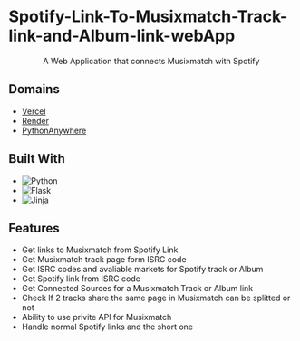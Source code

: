 # Spotify-Link-To-Musixmatch-Track-link-and-Album-link-webApp
<p align="center">
    A Web Application that connects Musixmatch with Spotify
    <br />

 ## Domains
- [Vercel](https://spotify-to-mxm.vercel.app/)
- [Render](https://spotify-to-mxm.onrender.com/)
- [PythonAnywhere](http://cifor55334.pythonanywhere.com/)

## Built With
- ![Python](https://img.shields.io/badge/python-3670A0?style=for-the-badge&logo=python&logoColor=ffdd54)
- ![Flask](https://img.shields.io/badge/flask-%23000.svg?style=for-the-badge&logo=flask&logoColor=white)
- ![Jinja](https://img.shields.io/badge/jinja-white.svg?style=for-the-badge&logo=jinja&logoColor=black)

## Features 
- Get links to Musixmatch from Spotify Link
- Get Musixmatch track page form ISRC code
- Get ISRC codes and avaliable markets for Spotify track or Album
- Get Spotify link from ISRC code
- Get Connected Sources for a Musixmatch Track or Album link
- Check If 2 tracks share the same page in Musixmatch can be splitted or not
- Ability to use privite API for Musixmatch
- Handle normal Spotify links and the short one
